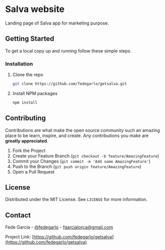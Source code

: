 # Salva website
Landing page of Salva app for marketing purpose.

<!-- GETTING STARTED -->
## Getting Started

To get a local copy up and running follow these simple steps.

### Installation

1. Clone the repo
   ```sh
   git clone https://github.com/fedegarlo/getsalva.git
   ```
2. Install NPM packages
   ```sh
   npm install
   ```

<!-- CONTRIBUTING -->
## Contributing

Contributions are what make the open source community such an amazing place to be learn, inspire, and create. Any contributions you make are **greatly appreciated**.

1. Fork the Project
2. Create your Feature Branch (`git checkout -b feature/AmazingFeature`)
3. Commit your Changes (`git commit -m 'Add some AmazingFeature'`)
4. Push to the Branch (`git push origin feature/AmazingFeature`)
5. Open a Pull Request



<!-- LICENSE -->
## License

Distributed under the MIT License. See `LICENSE` for more information.



<!-- CONTACT -->
## Contact

Fede García - [@fedegarlo](https://twitter.com/fedegarlo) - fgarcialorca@gmail.com

Project Link: [https://github.com/fedegarlo/getsalva](https://github.com/fedegarlo/getsalva)
